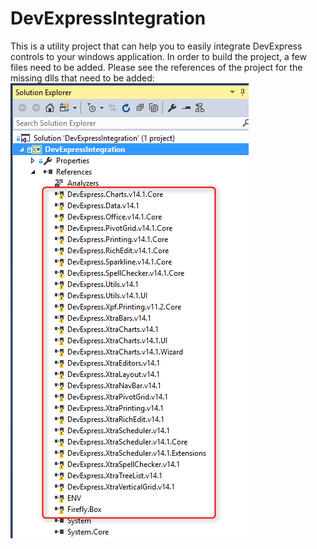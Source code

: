 # DevExpressIntegration
This is a utility project that can help you to easily integrate DevExpress controls to your windows application.
In order to build the project, a few files need to be added. Please see the references of the project for the missing dlls that need to be added:
![Solution Explorer](2017-08-08_15h50_09.png)
